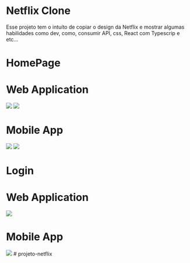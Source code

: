 # Netflix Clone
Esse projeto tem o intuíto de copiar o design da Netflix e mostrar algumas habilidades como dev, como, consumir API, css, React com Typescrip e etc...

# HomePage
# Web Application

<img src='https://dc716.4shared.com/img/AYCQBcbOea/s24/182ff7457d8/home__1_?async&rand=0.6730483544553019' />

<img src='https://dc716.4shared.com/img/CrnHJUoQiq/s24/182ff7453f0/home-down?async&rand=0.8498614126759834' />

# Mobile App

<img src='https://dc716.4shared.com/img/1arwFdm5ea/s24/182ff7453f0/home-responsive?async&rand=0.8831985521176433' />

<img src='https://dc716.4shared.com/img/GWZxlymeea/s24/182ff745008/home-down-responsive?async&rand=0.2932988736804627' />

# Login
# Web Application

<img src='https://dc716.4shared.com/img/ckrYHdJ5iq/s24/182ff744c20/login?async&rand=0.4246295876260888' />

# Mobile App

<img src='https://dc716.4shared.com/img/Y_gA-88qea/s24/182ff744068/login-responsive?async&rand=0.28294473698660005' />
#   p r o j e t o - n e t f l i x 
 
 